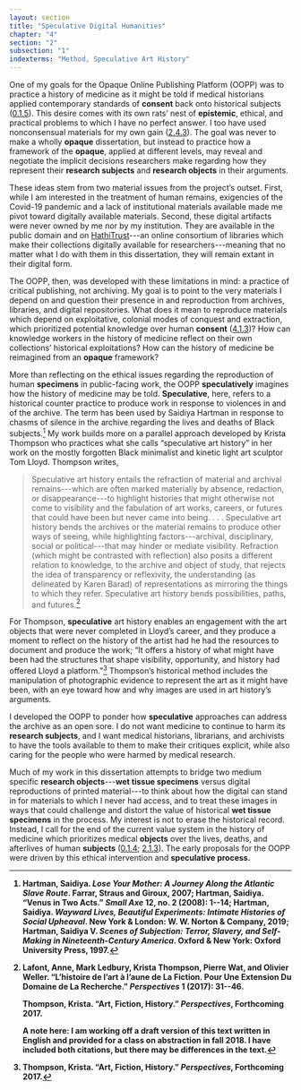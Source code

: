 ```yaml
---
layout: section
title: "Speculative Digital Humanities"
chapter: "4"
section: "2"
subsection: "1"
indexterms: "Method, Speculative Art History"
---
```


One of my goals for the Opaque Online Publishing Platform (OOPP) was to practice a history of medicine as it might be told if medical historians applied contemporary standards of <span data-tooltip aria-haspopup="true" class="has-tip" data-disable-hover="false" tabindex="1" data-title="I use the phrase 'consent' to refer to the idea of informed consent: that a research subject needs to be aware of what will happen to them in a research project, and that they have the ability to say 'no' at any point during the research program."><b>consent</b></span> back onto historical subjects (<a href="{{ site.baseurl }}/narrative/0_1_5">0.1.5</a>). This desire comes with its own rats’ nest of <span data-tooltip aria-haspopup="true" class="has-tip" data-disable-hover="false" tabindex="1" data-title="Epistemics is a philosophical term referring to the study of knowledge. I use it to talk about the entwined practices of scientific culture, its arguments, and its methodologies."><b>epistemic</b></span>, ethical, and practical problems to which I have no perfect answer. I too have used nonconsensual materials for my own gain (<a href="{{ site.baseurl }}/narrative/2_4_3">2.4.3</a>). The goal was never to make a wholly <span data-tooltip aria-haspopup="true" class="has-tip" data-disable-hover="false" tabindex="1" data-title="Opacity is a rights-based philosophical framework that assumes humans have a right to not be known in knowledge systems."><b>opaque</b></span> dissertation, but instead to practice how a framework of the <span data-tooltip aria-haspopup="true" class="has-tip" data-disable-hover="false" tabindex="1" data-title="Opacity is a rights-based philosophical framework that assumes humans have a right to not be known in knowledge systems."><b>opaque</b></span>, applied at different levels, may reveal and negotiate the implicit decisions researchers make regarding how they represent their <span data-tooltip aria-haspopup="true" class="has-tip" data-disable-hover="false" tabindex="1" data-title="The term research subject refers to a human person who has been ingested into a research program, and whose identity, personhood, and body have become the focus of a research program. I think of the subject in a Foucauldian sense: The 'subject' is a pun on the monarchal subject, someone who has no agency under the spectacular power of the sovereign. In this case it the subject lacks agency in relation to the researcher studying them."><b>research subjects</b></span> and <span data-tooltip aria-haspopup="true" class="has-tip" data-disable-hover="false" tabindex="1" data-title="I use the term research object to refer to materials that have been divorced from the subject of their origin. Object, as I use it, carefully considers how human patients are denied their humanity through transformations that deem them as objects."><b>research objects</b></span> in their arguments. 

These ideas stem from two material issues from the project’s outset. First, while I am interested in the treatment of human remains, exigencies of the Covid-19 pandemic and a lack of institutional materials available made me pivot toward digitally available materials. Second, these digital artifacts were never owned by me nor by my institution. They are available in the public domain and on [HathiTrust](https://babel.hathitrust.org/cgi/mb?a=listis&c=441640771%20)---an online consortium of libraries which make their collections digitally available for researchers---meaning that no matter what I do with them in this dissertation, they will remain extant in their digital form.

The OOPP, then, was developed with these limitations in mind: a practice of critical publishing, not archiving. My goal is to point to the very materials I depend on and question their presence in and reproduction from archives, libraries, and digital repositories. What does it mean to reproduce materials which depend on exploitative, colonial modes of conquest and extraction, which prioritized potential knowledge over human <span data-tooltip aria-haspopup="true" class="has-tip" data-disable-hover="false" tabindex="1" data-title="I use the phrase 'consent' to refer to the idea of informed consent: that a research subject needs to be aware of what will happen to them in a research project, and that they have the ability to say 'no' at any point during the research program."><b>consent</b></span> (<a href="{{ site.baseurl }}/narrative/4_1_3">4.1.3</a>)? How can knowledge workers in the history of medicine reflect on their own collections’ historical exploitations? How can the history of medicine be reimagined from an <span data-tooltip aria-haspopup="true" class="has-tip" data-disable-hover="false" tabindex="1" data-title="Opacity is a rights-based philosophical framework that assumes humans have a right to not be known in knowledge systems."><b>opaque</b></span> framework? 

More than reflecting on the ethical issues regarding the reproduction of human <span data-tooltip aria-haspopup="true" class="has-tip" data-disable-hover="false" tabindex="1" data-title="Specimen refers to any naturally occurring phenomenon that has been extracted from its original context and placed within a knowledge framework to understand and describe that phenomenon."><b>specimens</b></span> in public-facing work, the OOPP <span data-tooltip aria-haspopup="true" class="has-tip" data-disable-hover="false" tabindex="1" data-title="The term speculative refers to a broader discussion in history in how to best address structural violence which produces gaps in the archive. Speculative history imagines what might have happened, or otherwise fill in the gap where these violences occurred."><b>speculatively</b></span> imagines how the history of medicine may be told. <span data-tooltip aria-haspopup="true" class="has-tip" data-disable-hover="false" tabindex="1" data-title="The term speculative refers to a broader discussion in history in how to best address structural violence which produces gaps in the archive. Speculative history imagines what might have happened, or otherwise fill in the gap where these violences occurred."><b>Speculative</b></span>, here, refers to a historical counter practice to produce work in response to violences in and of the archive. The term has been used by Saidiya Hartman in response to chasms of silence in the archive regarding the lives and deaths of Black subjects.[^fn1] My work builds more on a parallel approach developed by Krista Thompson who practices what she calls “speculative art history” in her work on the mostly forgotten Black minimalist and kinetic light art sculptor Tom Lloyd. Thompson writes,

>Speculative art history entails the refraction of material and archival remains---which are often marked materially by absence, redaction, or disappearance---to highlight histories that might otherwise not come to visibility and the fabulation of art works, careers, or futures that could have been but never came into being. . . . Speculative art history bends the archives or the material remains to produce other ways of seeing, while highlighting factors---archival, disciplinary, social or political---that may hinder or mediate visibility. Refraction (which might be contrasted with reflection) also posits a different relation to knowledge, to the archive and object of study, that rejects the idea of transparency or reflexivity, the understanding (as delineated by Karen Barad) of representations as mirroring the things to which they refer. Speculative art history bends possibilities, paths, and futures.[^fn2]

For Thompson, <span data-tooltip aria-haspopup="true" class="has-tip" data-disable-hover="false" tabindex="1" data-title="The term speculative refers to a broader discussion in history in how to best address structural violence which produces gaps in the archive. Speculative history imagines what might have happened, or otherwise fill in the gap where these violences occurred."><b>speculative</b></span> art history enables an engagement with the art objects that were never completed in Lloyd’s career, and they produce a moment to reflect on the history of the artist had he had the resources to document and produce the work; “It offers a history of what might have been had the structures that shape visibility, opportunity, and history had offered Lloyd a platform.”[^fn3] Thompson’s historical method includes the manipulation of photographic evidence to represent the art as it might have been, with an eye toward how and why images are used in art history’s arguments. 

I developed the OOPP to ponder how <span data-tooltip aria-haspopup="true" class="has-tip" data-disable-hover="false" tabindex="1" data-title="The term speculative refers to a broader discussion in history in how to best address structural violence which produces gaps in the archive. Speculative history imagines what might have happened, or otherwise fill in the gap where these violences occurred."><b>speculative</b></span> approaches can address the archive as an open sore. I do not want medicine to continue to harm its <span data-tooltip aria-haspopup="true" class="has-tip" data-disable-hover="false" tabindex="1" data-title="The term research subject refers to a human person who has been ingested into a research program, and whose identity, personhood, and body have become the focus of a research program. I think of the subject in a Foucauldian sense: The 'subject' is a pun on the monarchal subject, someone who has no agency under the spectacular power of the sovereign. In this case it the subject lacks agency in relation to the researcher studying them."><b>research subjects</b></span>, and I want medical historians, librarians, and archivists to have the tools available to them to make their critiques explicit, while also caring for the people who were harmed by medical research. 

Much of my work in this dissertation attempts to bridge two medium specific <span data-tooltip aria-haspopup="true" class="has-tip" data-disable-hover="false" tabindex="1" data-title="I use the term research object to refer to materials that have been divorced from the subject of their origin. Object, as I use it, carefully considers how human patients are denied their humanity through transformations that deem them as objects."><b>research objects</b></span>---<span data-tooltip aria-haspopup="true" class="has-tip" data-disable-hover="false" tabindex="1" data-title="Wet specimens refer to living tissues preserved in fluid. Contemporary wet specimens are usually submerged in a formalin mixture, and older specimens from the eighteenth and nineteenth centuries were usually preserved in a spirit like rum or whiskey."><b>wet tissue specimens</b></span> versus digital reproductions of printed material---to think about how the digital can stand in for materials to which I never had access, and to treat these images in ways that could challenge and distort the value of historical <span data-tooltip aria-haspopup="true" class="has-tip" data-disable-hover="false" tabindex="1" data-title="Wet specimens refer to living tissues preserved in fluid. Contemporary wet specimens are usually submerged in a formalin mixture, and older specimens from the eighteenth and nineteenth centuries were usually preserved in a spirit like rum or whiskey."><b>wet tissue specimens</b></span> in the process. My interest is not to erase the historical record. Instead, I call for the end of the current value system in the history of medicine which prioritizes medical <span data-tooltip aria-haspopup="true" class="has-tip" data-disable-hover="false" tabindex="1" data-title="I use the term research object to refer to materials that have been divorced from the subject of their origin. Object, as I use it, carefully considers how human patients are denied their humanity through transformations that deem them as objects."><b>objects</b></span> over the lives, deaths, and afterlives of human <span data-tooltip aria-haspopup="true" class="has-tip" data-disable-hover="false" tabindex="1" data-title="The term research subject refers to a human person who has been ingested into a research program, and whose identity, personhood, and body have become the focus of a research program. I think of the subject in a Foucauldian sense: The 'subject' is a pun on the monarchal subject, someone who has no agency under the spectacular power of the sovereign. In this case it the subject lacks agency in relation to the researcher studying them."><b>subjects</b></span> (<a href="{{ site.baseurl }}/narrative/0_1_4">0.1.4</a>; <a href="{{ site.baseurl }}/narrative/2_1_3">2.1.3</a>). The early proposals for the OOPP were driven by this ethical intervention and <span data-tooltip aria-haspopup="true" class="has-tip" data-disable-hover="false" tabindex="1" data-title="The term speculative refers to a broader discussion in history in how to best address structural violence which produces gaps in the archive. Speculative history imagines what might have happened, or otherwise fill in the gap where these violences occurred."><b> <span data-tooltip aria-haspopup="true" class="has-tip" data-disable-hover="false" tabindex="1" data-title="The term speculative refers to a broader discussion in history in how to best address structural violence which produces gaps in the archive. Speculative history imagines what might have happened, or otherwise fill in the gap where these violences occurred."><b>speculative</b></span> process.

<div class="style-divider">
 	<div class="line"></div>
</div>

[^fn1]: Hartman, Saidiya. *Lose Your Mother: A Journey Along the Atlantic Slave Route*. Farrar, Straus and Giroux, 2007; Hartman, Saidiya. “Venus in Two Acts.” *Small Axe* 12, no. 2 (2008): 1--14; Hartman, Saidiya. *Wayward Lives, Beautiful Experiments: Intimate Histories of Social Upheaval*. New York & London: W. W. Norton & Company, 2019; Hartman, Saidiya V. *Scenes of Subjection: Terror, Slavery, and Self-Making in Nineteenth-Century America*. Oxford & New York: Oxford University Press, 1997.

[^fn2]: Lafont, Anne, Mark Ledbury, Krista Thompson, Pierre Wat, and Olivier Weller. “L’histoire de l’art à l’aune de La Fiction. Pour Une Extension Du Domaine de La Recherche.” *Perspectives* 1 (2017): 31--46.
	
	Thompson, Krista. “Art, Fiction, History.” *Perspectives*, Forthcoming 2017.
	
	A note here: I am working off a draft version of this text written in English and provided for a class on abstraction in fall 2018. I have included both citations, but there may be differences in the text.

[^fn3]: Thompson, Krista. “Art, Fiction, History.” *Perspectives*, Forthcoming 2017.